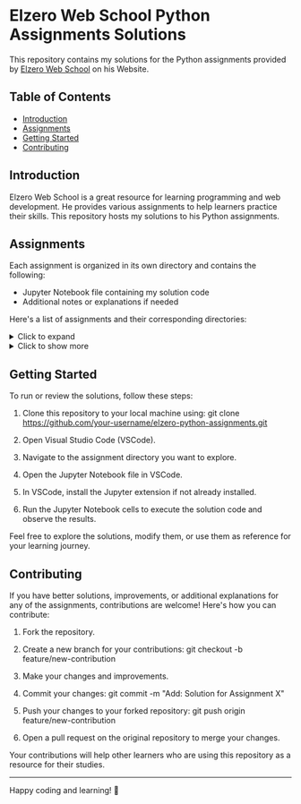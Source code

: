 # Elzero Web School Python Assignments Solutions

This repository contains my solutions for the Python assignments provided by [Elzero Web School](https://elzero.org/study/mastering-python-study-plan/) on his Website.

## Table of Contents

- [Introduction](#introduction)
- [Assignments](#assignments)
- [Getting Started](#getting-started)
- [Contributing](#contributing)

## Introduction

Elzero Web School is a great resource for learning programming and web development. He provides various assignments to help learners practice their skills. This repository hosts my solutions to his Python assignments.

## Assignments

Each assignment is organized in its own directory and contains the following:

- Jupyter Notebook file containing my solution code
- Additional notes or explanations if needed

Here's a list of assignments and their corresponding directories:

<details>
<summary>Click to expand</summary>

1. [Assignment 1: Basic Python Concepts](01_week_one)
2. [Assignment 1: Basic Python Concepts](01_week_one)
3. [Assignment 1: Basic Python Concepts](01_week_one)
4. [Assignment 1: Basic Python Concepts](01_week_one)
5. [Assignment 1: Basic Python Concepts](01_week_one)
6. [Assignment 1: Basic Python Concepts](01_week_one)
7. [Assignment 1: Basic Python Concepts](01_week_one)
8. [Assignment 1: Basic Python Concepts](01_week_one)
9. [Assignment 1: Basic Python Concepts](01_week_one)
10. [Assignment 1: Basic Python Concepts](01_week_one)
11. [Assignment 1: Basic Python Concepts](01_week_one)
12. [Assignment 1: Basic Python Concepts](01_week_one)
13. [Assignment 1: Basic Python Concepts](01_week_one)
14.   ... (continue the list)

</details>

<details>
<summary>Click to show more</summary>

- [Assignment 1: Basic Python Concepts](assignment-1)
- [Assignment 2: Conditional Statements](assignment-2)
- [Assignment 3: Loops](assignment-3)
- [Assignment 4: Functions](assignment-4)

- [Assignment 4: Functions](assignment-4)
- - [Assignment 4: Functions](assignment-4)
  - - [Assignment 4: Functions](assignment-4)
    - - [Assignment 4: Functions](assignment-4)
      - - [Assignment 4: Functions](assignment-4)
        - - [Assignment 4: Functions](assignment-4)
<style>
details[open] {
    /* Adjust the max-height and overflow properties as needed */
    max-height: 300px; /* Set the maximum height to display initially */
    overflow: auto; /* Add scrollbars if the content overflows the max-height */
}
</style>
</details>

## Getting Started

To run or review the solutions, follow these steps:

1. Clone this repository to your local machine using: git clone https://github.com/your-username/elzero-python-assignments.git
   
2. Open Visual Studio Code (VSCode).

3. Navigate to the assignment directory you want to explore.

4. Open the Jupyter Notebook file in VSCode.

5. In VSCode, install the Jupyter extension if not already installed.

6. Run the Jupyter Notebook cells to execute the solution code and observe the results.

Feel free to explore the solutions, modify them, or use them as reference for your learning journey.

## Contributing

If you have better solutions, improvements, or additional explanations for any of the assignments, contributions are welcome! Here's how you can contribute:

1. Fork the repository.

2. Create a new branch for your contributions:
   git checkout -b feature/new-contribution

3. Make your changes and improvements.

4. Commit your changes:
   git commit -m "Add: Solution for Assignment X"

5. Push your changes to your forked repository:
   git push origin feature/new-contribution

6. Open a pull request on the original repository to merge your changes.

Your contributions will help other learners who are using this repository as a resource for their studies.

---

Happy coding and learning! 🚀

